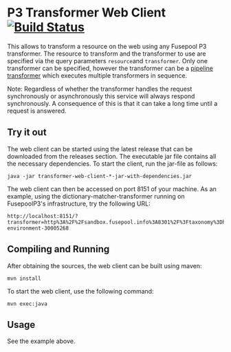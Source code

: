 # P3 Transformer Web Client [![Build Status](https://travis-ci.org/fusepoolP3/p3-transformer-web-client.svg?branch=master)](https://travis-ci.org/fusepoolP3/p3-transformer-web-client)

This allows to transform a resource on the web using any Fusepool P3 transformer. The
resource to transform and the transformer to use are specified via the query 
parameters `resource`and `transformer`. Only one transformer can be specified, however 
the transformer can be a [pipeline transformer](https://github.com/fusepoolP3/p3-pipeline-transformer)
which executes multiple transformers in sequence.

Note: Regardless of whether the transformer handles the request synchronously or 
asynchronously this service will always respond synchronously. A consequence of
this is that it can take a long time until a request is answered.

## Try it out

The web client can be started using the latest release that can be downloaded from the releases section. The executable jar file contains all the necessary dependencies. To start the client, run the jar-file as follows:

    java -jar transformer-web-client-*-jar-with-dependencies.jar

The web client can then be accessed on port 8151 of your machine. As an example, using the dictionary-matcher-transformer running on FusepoolP3's infrastructure, try the following URL:

    http://localhost:8151/?transformer=http%3A%2F%2Fsandbox.fusepool.info%3A8301%2F%3Ftaxonomy%3Dhttp%3A%2F%2Fdata.nytimes.com%2Fdescriptors.rdf&resource=http://www.bbc.com/news/science-environment-30005268

## Compiling and Running

After obtaining the sources, the web client can be built using maven:

    mvn install

To start the web client, use the following command:

    mvn exec:java

## Usage

See the example above.
